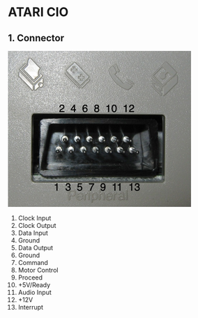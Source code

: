 # ATARI CIO

## 1. Connector

![Content](images/cio.png)

  1. Clock Input
  1. Clock Output
  1. Data Input
  1. Ground
  1. Data Output
  1. Ground
  1. Command
  1. Motor Control
  1. Proceed
  1. +5V/Ready
  1. Audio Input
  1. +12V
  1. Interrupt
